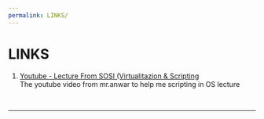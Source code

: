 ```yaml
---
permalink: LINKS/
---
```


# LINKS

1. [Youtube - Lecture From SOSI (Virtualitazion & Scripting](https://www.youtube.com/watch?v=xFjdbPBNbto)<br>
The youtube video from mr.anwar to help me scripting in OS lecture
<br>
<hr>
